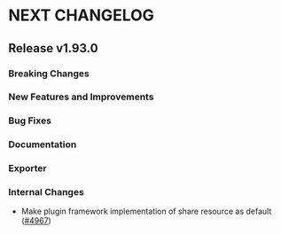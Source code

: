 # NEXT CHANGELOG

## Release v1.93.0

### Breaking Changes

### New Features and Improvements

### Bug Fixes

### Documentation

### Exporter

### Internal Changes

* Make plugin framework implementation of share resource as default ([#4967](https://github.com/databricks/terraform-provider-databricks/pull/4967))
